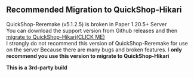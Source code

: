 ## Recommended Migration to QuickShop-Hikari

QuickShop-Reremake (v5.1.2.5) is broken in Paper 1.20.5+ Server  
You can download the support version from Github releases and then [migrate to QuickShop-Hikari(CLICK ME)](https://ghost-chu.github.io/QuickShop-Hikari-Documents/docs/addon/reremake-migrator)  
I strongly do not recommend this version of QuickShop-Reremake for use on the server
 Because there are many bugs and broken features. I **only recommend you use this version to migrate to QuickShop-Hikari**

**This is a 3rd-party build**
